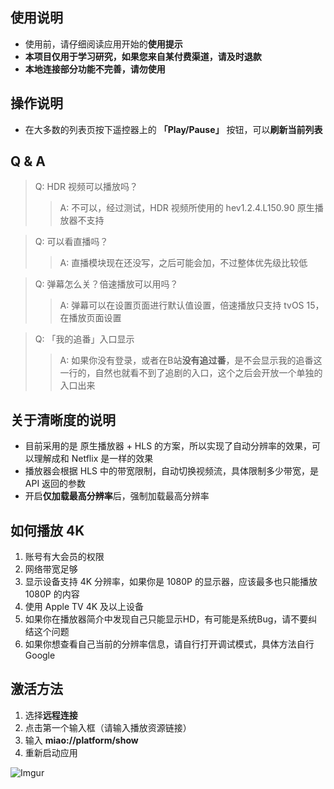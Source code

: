 ## 使用说明
- 使用前，请仔细阅读应用开始的**使用提示**
- **本项目仅用于学习研究，如果您来自某付费渠道，请及时退款**
- **本地连接部分功能不完善，请勿使用**

## 操作说明
- 在大多数的列表页按下遥控器上的 **「Play/Pause」** 按钮，可以**刷新当前列表**

## Q & A
> Q: HDR 视频可以播放吗？
>> A: 不可以，经过测试，HDR 视频所使用的 hev1.2.4.L150.90 原生播放器不支持

> Q: 可以看直播吗？
>> A: 直播模块现在还没写，之后可能会加，不过整体优先级比较低

> Q: 弹幕怎么关？倍速播放可以用吗？
>> A: 弹幕可以在设置页面进行默认值设置，倍速播放只支持 tvOS 15，在播放页面设置

> Q: 「我的追番」入口显示
>> A: 如果你没有登录，或者在B站**没有追过番**，是不会显示我的追番这一行的，自然也就看不到了追剧的入口，这个之后会开放一个单独的入口出来

## 关于清晰度的说明
- 目前采用的是 原生播放器 + HLS 的方案，所以实现了自动分辨率的效果，可以理解成和 Netflix 是一样的效果
- 播放器会根据 HLS 中的带宽限制，自动切换视频流，具体限制多少带宽，是 API 返回的参数
- 开启**仅加载最高分辨率**后，强制加载最高分辨率

## 如何播放 4K
1. 账号有大会员的权限
2. 网络带宽足够
3. 显示设备支持 4K 分辨率，如果你是 1080P 的显示器，应该最多也只能播放 1080P 的内容
4. 使用 Apple TV 4K 及以上设备
5. 如果你在播放器简介中发现自己只能显示HD，有可能是系统Bug，请不要纠结这个问题
6. 如果你想查看自己当前的分辨率信息，请自行打开调试模式，具体方法自行 Google

## 激活方法
1. 选择**远程连接**
2. 点击第一个输入框（请输入播放资源链接）
3. 输入 **miao://platform/show**
4. 重新启动应用

![Imgur](https://i.imgur.com/5z3DIJo.jpg?1)
